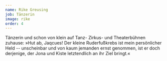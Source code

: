 ```yaml
---
name: Rike Greusing
job: Tänzerin
image: rike
order: 4
---
```

Tänzerin und schon von klein auf Tanz- Zirkus- und Theaterbühnen zuhause: »Hut ab, Jaqcues! Der kleine Ruderfußkrebs ist mein persönlicher Held -- unscheinbar und von kaum jemanden ernst genommen, ist er doch derjenige, der Jona und Kiste letztendlich an ihr Ziel bringt.«